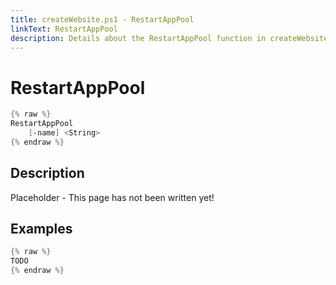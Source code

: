 ```yaml
---
title: createWebsite.ps1 - RestartAppPool
linkText: RestartAppPool
description: Details about the RestartAppPool function in createWebsite.ps1 helper script
---
```


# RestartAppPool

```PowerShell
{% raw %}
RestartAppPool
    [-name] <String>
{% endraw %}
```

## Description

Placeholder - This page has not been written yet!

## Examples

```PowerShell
{% raw %}
TODO
{% endraw %}
```
